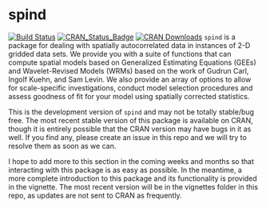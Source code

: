 # spind 
[![Build Status](https://travis-ci.org/levisc8/spind.svg?branch=master)](https://travis-ci.org/levisc8/spind)
[![CRAN_Status_Badge](http://www.r-pkg.org/badges/version/spind)](http://cran.r-project.org/package=spind)
[![CRAN Downloads](https://cranlogs.r-pkg.org/badges/spind)](https://cran.r-project.org/package=spind)
`spind` is a package for dealing with spatially autocorrelated data in instances of 2-D gridded data sets. We provide you with a suite of functions that can compute spatial models based on Generalized Estimating Equations (GEEs) and Wavelet-Revised Models (WRMs) based on the work of Gudrun Carl, Ingolf Kuehn, and Sam Levin. We also provide an array of options to allow for scale-specific investigations, conduct model selection procedures and assess goodness of fit for your model using spatially corrected statistics.  

This is the development version of `spind` and may not be totally stable/bug free. The most recent stable version of this package is available on CRAN, though it is entirely possible that the CRAN version may have bugs in it as well. If you find any, please create an issue in this repo and we will try to resolve them as soon as we can. 

I hope to add more to this section in the coming weeks and months so that interacting with this package is as easy as possible. In the meantime, a more complete introduction to this package and its functionality is provided in the vignette. The most recent version will be in the vignettes folder in this repo, as updates are not sent to CRAN as frequently. 
